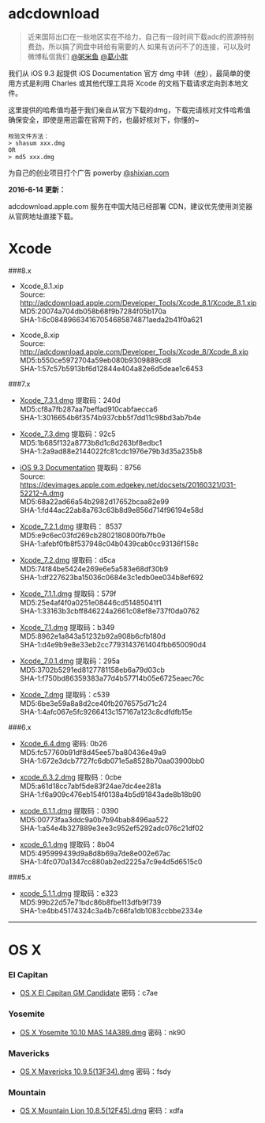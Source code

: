 adcdownload
===========
>近来国际出口在一些地区实在不给力，自己有一段时间下载adc的资源特别费劲，所以搞了网盘中转给有需要的人
如果有访问不了的连接，可以及时微博私信我们 [@粥米鱼](http://weibo.com/bcker) [@葛小胖](http://weibo.com/1887872152)

我们从 iOS 9.3 起提供 iOS Documentation 官方 dmg 中转（[#9](https://github.com/iBcker/adcdownload/issues/9)），最简单的使用方式是利用 Charles 或其他代理工具将 Xcode 的文档下载请求定向到本地文件。

这里提供的哈希值均基于我们亲自从官方下载的dmg，下载完请核对文件哈希值确保安全，即使是用迅雷在官网下的，也最好核对下，你懂的~
    
    校验文件方法：
    > shasum xxx.dmg
    OR
    > md5 xxx.dmg
    


为自己的创业项目打个广告 powerby [@shixian.com](http://shixian.com?f=adcdownload)

**2016-6-14 更新：**

adcdownload.apple.com 服务在中国大陆已经部署 CDN，建议优先使用浏览器从官网地址直接下载。

Xcode
====

###8.x

- Xcode_8.1.xip <br/>
  Source: http://adcdownload.apple.com/Developer_Tools/Xcode_8.1/Xcode_8.1.xip <br/>
  MD5:20074a704db058b68f9b7284f05b170a <br/>
  SHA-1:6c084896634167054685874871aeda2b41f0a621
  
- Xcode_8.xip <br/>
  Source: http://adcdownload.apple.com/Developer_Tools/Xcode_8/Xcode_8.xip <br/>
  MD5:b550ce5972704a59eb080b9309889cd8 <br/>
  SHA-1:57c57b5913bf6d12844e404a82e6d5deae1c6453
  

###7.x


- [Xcode_7.3.1.dmg](https://yunpan.cn/cP5EkMb8GfszQ) 提取码：240d <br/>
  MD5:cf8a7fb287aa7beffad910cabfaecca6 <br/>
  SHA-1:3016654b6f3574b937cbb5f7dd11c98bd3ab7b4e

- [Xcode_7.3.dmg](https://yunpan.cn/cY48nVBwHc37b) 提取码：92c5 <br/>
  MD5:1b685f132a8773b8d1c8d263bf8edbc1 <br/>
  SHA-1:2a9ad88e2144022fc81cdc1976e79b3d35a235b8
  
- [iOS 9.3 Documentation](https://yunpan.cn/cqybPxdN5ZWig) 提取码：8756 <br/>
  Source: https://devimages.apple.com.edgekey.net/docsets/20160321/031-52212-A.dmg <br/>
  MD5:68a22ad66a54b2982d17652bcaa82e99 <br/>
  SHA-1:fd44ac22ab8a763c63b8d9e856d714f96194e58d

- [Xcode_7.2.1.dmg](https://yunpan.cn/cxzstpuTBq2Yq) 提取码： 8537 <br/>
  MD5:e9c6ec03fd269cb2802180800fb7fb0e <br/>
  SHA-1:afebf0fb8f537948c04b0439cab0cc93136f158c

- [Xcode_7.2.dmg](http://yunpan.cn/c3BDDzgNSeN2B) 提取码：d5ca <br/>
  MD5:74f84be5424e269e6e5a583e68df30b9 <br/>
  SHA-1:df227623ba15036c0684e3c1edb0ee034b8ef692

- [Xcode_7.1.1.dmg](http://yunpan.cn/cLFWaV5W4zLL7) 提取码：579f <br/>
  MD5:25e4af4f0a0251e08446cd51485041f1 <br/>
  SHA-1:33163b3cbff846224a2661c08ef8e737f0da0762

- [Xcode_7.1.dmg](http://yunpan.cn/cFBqSGQ99mkjP) 提取码：b349 <br/>
  MD5:8962e1a843a51232b92a908b6cfb180d <br/>
  SHA-1:d4e9b9e8e33eb2cc7793143761404fbb650090d4

- [Xcode_7.0.1.dmg](http://yunpan.cn/cH2tKSUJbSaya) 提取码：295a <br/>
  MD5:3702b5291ed8127781158eb6a79d03cb <br/>
  SHA-1:f750bd86359383a77d4b57714b05e6725eaec76c
 
- [Xcode_7.dmg](http://yunpan.cn/cHw4PYAUZZrGZ) 提取码：c539 <br/>
  MD5:6be3e59a8a8d2ce40fb2076575d71c24 <br/>
  SHA-1:4afc067e5fc9266413c157167a123c8cdfdfb15e

###6.x

- [Xcode_6.4.dmg](http://yunpan.cn/cHw4F8gXebcA4) 密码: 0b26 <br/>
  MD5:fc57760b91df8d45ee57ba80436e49a9 <br/>
  SHA-1:672e3dcb7727fc6db071e5a8528b70aa03900bb0

- [xcode_6.3.2.dmg](http://yunpan.cn/cHQQNVvmqitGb) 提取码：0cbe <br/>
  MD5:a61d18cc7abf5de83f24ae7dc4ee281a <br/>
  SHA-1:f6a909c476eb154f0138a4b5d91843ade8b18b90
  
- [xcode_6.1.1.dmg](http://yunpan.cn/cHw4muZ3nbzHC) 提取码：0390 <br/>
  MD5:00773faa3ddc9a0b7b94bab8496aa522 <br/>
  SHA-1:a54e4b327889e3ee3c952ef5292adc076c21df02

- [xcode_6.1.dmg](http://yunpan.cn/cHw4cSXdTGYEn) 提取码：8b04 <br/>
  MD5:495999439d9a8d8b69a7de8e002e67ac <br/>
  SHA-1:4fc070a1347cc880ab2ed2225a7c9e4d5d6515c0

###5.x

- [xcode_5.1.1.dmg](http://yunpan.cn/cHcMmuXkUms7K) 提取码：e323 <br/>
  MD5:99b22d57e71bdc86b8fbe113dfb9f739 <br/>
  SHA-1:e4bb45174324c3a4b7c66fa1db1083ccbbe2334e


- - - -
OS X
====

### El Capitan

- [OS X El Capitan GM Candidate](http://yunpan.cn/cHw48r8Lhi9nh) 密码：c7ae

### Yosemite

- [OS X Yosemite 10.10 MAS 14A389.dmg](http://pan.baidu.com/s/1i3y1paP) 密码：nk90

### Mavericks
- [OS X Mavericks 10.9.5(13F34).dmg](http://pan.baidu.com/s/1qWI5MhQ) 密码：fsdy

### Mountain

- [OS X Mountain Lion 10.8.5(12F45).dmg](http://pan.baidu.com/s/1o6zCWEA) 密码：xdfa


